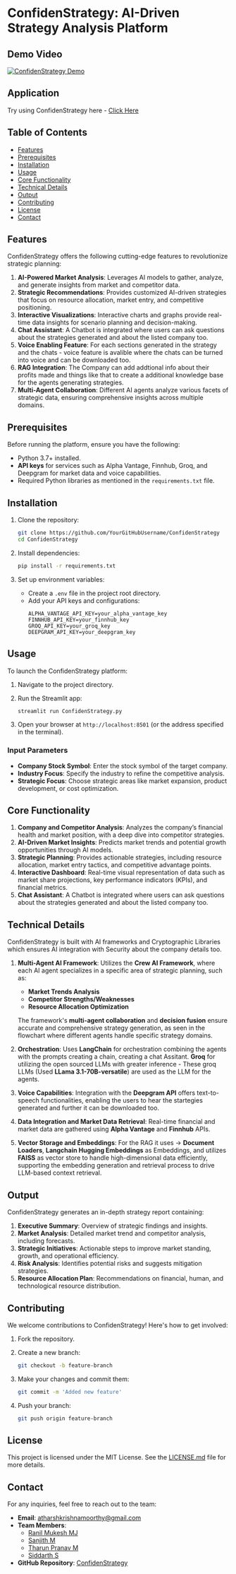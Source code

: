 # ConfidenStrategy: AI-Driven Strategy Analysis Platform

## Demo Video

[![ConfidenStrategy Demo](https://github.com/user-attachments/assets/6175cbf5-9d6c-48b5-b148-0cfaccab279d)](https://youtu.be/_nFEyKvajJ8?si=t2GKVf45zZS3AV3m)

## Application
Try using ConfidenStrategy here - [Click Here](https://confidenstrategy.streamlit.app/)


## Table of Contents

- [Features](#features)
- [Prerequisites](#prerequisites)
- [Installation](#installation)
- [Usage](#usage)
- [Core Functionality](#core-functionality)
- [Technical Details](#technical-details)
- [Output](#output)
- [Contributing](#contributing)
- [License](#license)
- [Contact](#contact)

## Features

ConfidenStrategy offers the following cutting-edge features to revolutionize strategic planning:

1. **AI-Powered Market Analysis**: Leverages AI models to gather, analyze, and generate insights from market and competitor data.
2. **Strategic Recommendations**: Provides customized AI-driven strategies that focus on resource allocation, market entry, and competitive positioning.
3. **Interactive Visualizations**: Interactive charts and graphs provide real-time data insights for scenario planning and decision-making.
4. **Chat Assistant**: A Chatbot is integrated where users can ask questions about the strategies generated and about the listed company too.
5. **Voice Enabling Feature**: For each sections generated in the strategy and the chats  - voice feature is avalible where the chats can be turned into voice and can be downloaded too.
6. **RAG Integration**: The Company can add addtional info about their profits made and things like that to create a additional knowledge base for the agents generating strategies.
7. **Multi-Agent Collaboration**: Different AI agents analyze various facets of strategic data, ensuring comprehensive insights across multiple domains.

## Prerequisites

Before running the platform, ensure you have the following:

- Python 3.7+ installed.
- **API keys** for services such as Alpha Vantage, Finnhub, Groq, and Deepgram for market data and voice capabilities.
- Required Python libraries as mentioned in the `requirements.txt` file.

## Installation

1. Clone the repository:

   ```bash
   git clone https://github.com/YourGitHubUsername/ConfidenStrategy
   cd ConfidenStrategy
   ```

2. Install dependencies:

   ```bash
   pip install -r requirements.txt
   ```

3. Set up environment variables:

   - Create a `.env` file in the project root directory.
   - Add your API keys and configurations:
     ```plaintext
     ALPHA_VANTAGE_API_KEY=your_alpha_vantage_key
     FINNHUB_API_KEY=your_finnhub_key
     GROQ_API_KEY=your_groq_key
     DEEPGRAM_API_KEY=your_deepgram_key
     ```

## Usage

To launch the ConfidenStrategy platform:

1. Navigate to the project directory.

2. Run the Streamlit app:

   ```bash
   streamlit run ConfidenStrategy.py
   ```

3. Open your browser at `http://localhost:8501` (or the address specified in the terminal).

### Input Parameters

- **Company Stock Symbol**: Enter the stock symbol of the target company.
- **Industry Focus**: Specify the industry to refine the competitive analysis.
- **Strategic Focus**: Choose strategic areas like market expansion, product development, or cost optimization.

## Core Functionality

1. **Company and Competitor Analysis**: Analyzes the company’s financial health and market position, with a deep dive into competitor strategies.
2. **AI-Driven Market Insights**: Predicts market trends and potential growth opportunities through AI models.
3. **Strategic Planning**: Provides actionable strategies, including resource allocation, market entry tactics, and competitive advantage points.
4. **Interactive Dashboard**: Real-time visual representation of data such as market share projections, key performance indicators (KPIs), and financial metrics.
5. **Chat Assistant**: A Chatbot is integrated where users can ask questions about the strategies generated and about the listed company too.

## Technical Details

ConfidenStrategy is built with AI frameworks and Cryptographic Libraries which ensures AI integration with Security about the company details too.

1. **Multi-Agent AI Framework**: Utilizes the **Crew AI Framework**, where each AI agent specializes in a specific area of strategic planning, such as:

   - **Market Trends Analysis**
   - **Competitor Strengths/Weaknesses**
   - **Resource Allocation Optimization**

   The framework's **multi-agent collaboration** and **decision fusion** ensure accurate and comprehensive strategy generation, as seen in the flowchart where different agents handle specific strategy domains.

2. **Orchestration**: Uses **LangChain** for orchestration combining the agents with the prompts creating a chain, creating a chat Assitant.
                      **Groq** for utilizing the open sourced LLMs with greater inference - These groq LLMs (Used **LLama 3.1-70B-versatile**) are used as the LLM for the agents.

4. **Voice Capabilities**: Integration with the **Deepgram API** offers text-to-speech functionalities, enabling the users to hear the startegies generated and further it can be downloaded too.

5. **Data Integration and Market Data Retrieval**: Real-time financial and market data are gathered using **Alpha Vantage** and **Finnhub** APIs.

6. **Vector Storage and Embeddings**: For the RAG it uses -> **Document Loaders**, **Langchain Hugging Embeddings** as Embeddings, and utilizes **FAISS** as vector store to handle high-dimensional data efficiently, supporting the embedding generation and retrieval process to drive LLM-based context retrieval.

## Output

ConfidenStrategy generates an in-depth strategy report containing:

1. **Executive Summary**: Overview of strategic findings and insights.
2. **Market Analysis**: Detailed market trend and competitor analysis, including forecasts.
3. **Strategic Initiatives**: Actionable steps to improve market standing, growth, and operational efficiency.
4. **Risk Analysis**: Identifies potential risks and suggests mitigation strategies.
5. **Resource Allocation Plan**: Recommendations on financial, human, and technological resource distribution.

## Contributing

We welcome contributions to ConfidenStrategy! Here's how to get involved:

1. Fork the repository.

2. Create a new branch:

   ```bash
   git checkout -b feature-branch
   ```

3. Make your changes and commit them:

   ```bash
   git commit -m 'Added new feature'
   ```

4. Push your branch:

   ```bash
   git push origin feature-branch
   ```

## License

This project is licensed under the MIT License. See the [LICENSE.md](LICENSE.md) file for more details.

## Contact

For any inquiries, feel free to reach out to the team:

- **Email**: [atharshkrishnamoorthy@gmail.com](mailto\:atharshkrishnamoorthy@gmail.com)
- **Team Members**:
  - [Ranil Mukesh MJ](https://github.com/ranilmukesh)
  - [Sanjith M](https://github.com/Sanjith-3)
  - [Tharun Pranav M](https://github.com/TharunPranavM)
  - [Siddarth S](https://github.com/SiddharthWayne)
- **GitHub Repository**: [ConfidenStrategy](https://github.com/AtharshKrishnamoorthy/ConfidencStrategy)

